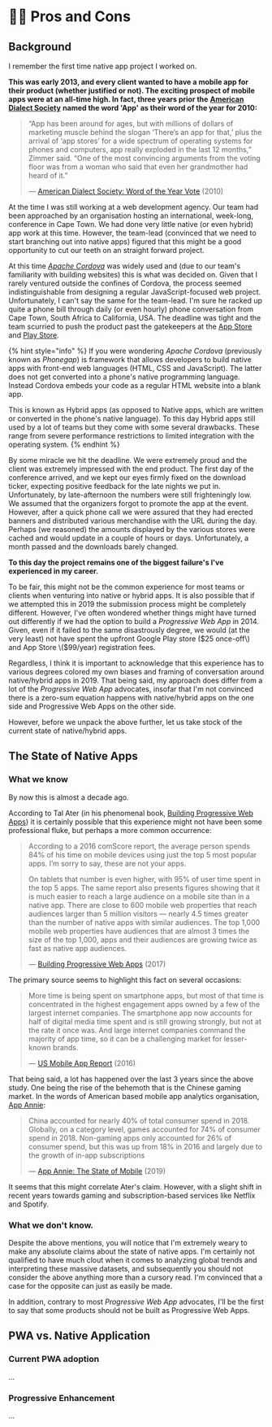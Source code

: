 # 🤷‍♀️ Pros and Cons

## Background

I remember the first time native app project I worked on.

**This was early 2013, and every client wanted to have a mobile app for their product \(whether justified or not\). The exciting prospect of mobile apps were at an all-time high. In fact, three years prior the** [**American Dialect Society**](https://www.americandialect.org/) **named the word 'App' as their word of the year for 2010:**

> “App has been around for ages, but with millions of dollars of marketing muscle behind the slogan ‘There’s an app for that,’ plus the arrival of ‘app stores’ for a wide spectrum of operating systems for phones and computers, app really exploded in the last 12 months,” Zimmer said. “One of the most convincing arguments from the voting floor was from a woman who said that even her grandmother had heard of it.”  
>   
> — [American Dialect Society: Word of the Year Vote](https://www.americandialect.org/American-Dialect-Society-2010-Word-of-the-Year-PRESS-RELEASE.pdf) \(2010\)

At the time I was still working at a web development agency. Our team had been approached by an organisation hosting an international, week-long, conference in Cape Town. We had done very little native \(or even hybrid\) app work at this time. However, the team-lead \(convinced that we need to start branching out into native apps\) figured that this might be a good opportunity to cut our teeth on an straight forward project. 

At this time [_Apache Cordova_](https://cordova.apache.org/) was widely used and \(due to our team's familiarity with building websites\) this is what was decided on. Given that I rarely ventured outside the confines of Cordova, the process seemed indistinguishable from designing a regular JavaScript-focused web project. Unfortunately, I can't say the same for the team-lead. I'm sure he racked up quite a phone bill through daily \(or even hourly\) phone conversation from Cape Town, South Africa to California, USA. The deadline was tight and the team scurried to push the product past the gatekeepers at the [App Store](https://www.apple.com/ios/app-store/) and [Play Store](https://play.google.com/store). 

{% hint style="info" %}
If you were wondering _Apache Cordova_ \(previously known as _Phonegap_\) is framework that allows developers to build native apps with front-end web languages \(HTML, CSS and JavaScript\). The latter does not get converted into a phone's native programming language. Instead Cordova embeds your code as a regular HTML website into a blank app.

This is known as Hybrid apps \(as opposed to Native apps, which are written or converted in the  phone's native language\). To this day Hybrid apps still used by a lot of teams but they come with some several drawbacks. These range from severe performance restrictions to limited integration with the operating system. 
{% endhint %}

By some miracle we hit the deadline. We were extremely proud and the client was extremely impressed with the end product. The first day of the conference arrived, and we kept our eyes firmly fixed on the download ticker, expecting positive feedback for the late nights we put in. Unfortunately, by late-afternoon the numbers were still frighteningly low. We assumed that the organizers forgot to promote the app at the event. However, after a quick phone call we were assured that they had erected banners and distributed various merchandise with the URL during the day. Perhaps \(we reasoned\) the amounts displayed by the various stores were cached and would update in a couple of hours or days. Unfortunately, a month passed and the downloads barely changed. 

**To this day the project remains one of the biggest failure's I've experienced in my career.** 

To be fair, this might not be the common experience for most teams or clients when venturing into native or hybrid apps. It is also possible that if we attempted this in 2019 the submission process might be completely different. However, I've often wondered whether things might have turned out differently if we had the option to build a _Progressive Web App_ in 2014. Given, even if it failed to the same disastrously degree, we would \(at the very least\) not have spent the upfront Google Play store \($25 once-off\) and App Store \($99/year\) registration fees.

Regardless, I think it is important to acknowledge that this experience has to various degrees colored my own biases and framing of conversation around native/hybrid apps in 2019. That being said, my approach does differ from a lot of the _Progressive Web App_ advocates, insofar that I'm not convinced there is a zero-sum equation happens with native/hybrid apps on the one side and Progressive Web Apps on the other side.

However, before we unpack the above further, let us take stock of the current state of native/hybrid apps.

## The State of Native Apps

### What we know

By now this is almost a decade ago.

According to Tal Ater \(in his phenomenal book, [Building Progressive Web Apps](http://shop.oreilly.com/product/0636920052067.do)\) it is certainly possible that this experience might not have been some professional fluke, but perhaps a more common occurrence:

> According to a 2016 comScore report, the average person spends 84% of his time on mobile devices using just the top 5 most popular apps. I’m sorry to say, these are not your apps.
>
> On tablets that number is even higher, with 95% of user time spent in the top 5 apps. The same report also presents figures showing that it is much easier to reach a large audience on a mobile site than in a native app. There are close to 600 mobile web properties that reach audiences larger than 5 million visitors — nearly 4.5 times greater than the number of native apps with similar audiences. The top 1,000 mobile web properties have audiences that are almost 3 times the size of the top 1,000, apps and their audiences are growing twice as fast as native app audiences.
>
> — [Building Progressive Web Apps](http://shop.oreilly.com/product/0636920052067.do) \(2017\)

The primary source seems to highlight this fact on several occasions:

> More time is being spent on smartphone apps, but most of that time is concentrated in the highest engagement apps owned by a few of the largest internet companies. The smartphone app now accounts for half of digital media time spent and is still growing strongly, but not at the rate it once was. And large internet companies command the majority of app time, so it can be a challenging market for lesser-known brands.
>
> — [US Mobile App Report](https://www.comscore.com/Insights/Presentations-and-Whitepapers/2016/The-2016-US-Mobile-App-Report) \(2016\)

That being said, a lot has happened over the last 3 years since the above study. One being the rise of the behemoth that is the Chinese gaming market. In the words of American based mobile app analytics organisation, [App Annie](www.appannie.com):

> China accounted for nearly 40% of total consumer spend in 2018. Globally, on a category level, games accounted for 74% of consumer spend in 2018. Non-gaming apps only accounted for 26% of consumer spend, but this was up from 18% in 2016 and largely due to the growth of in-app subscriptions
>
> — [App Annie: The State of Mobile](https://www.appannie.com/en/go/state-of-mobile-2019/) \(2019\)

It seems that this might correlate Ater's claim. However, with a slight shift in recent years towards gaming and subscription-based services like Netflix and Spotify.

### What we don't know.

Despite the above mentions, you will notice that I'm extremely weary to make any absolute claims about the state of native apps. I'm certainly not qualified to have much clout when it comes to analyzing global trends and interpreting these massive datasets, and subsequently you should not consider the above anything more than a cursory read. I'm convinced that a case for the opposite can just as easily be made.

In addition, contrary to most _Progressive Web App_ advocates, I'll be the first to say that some products should not be built as Progressive Web Apps. 

## PWA vs. Native Application



### Current PWA adoption

...

### Progressive Enhancement

...

